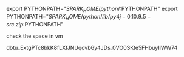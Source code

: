 export PYTHONPATH="${SPARK_HOME}/python/:$PYTHONPATH"
export PYTHONPATH="${SPARK_HOME}/python/lib/py4j-0.10.9.5-src.zip:$PYTHONPATH"


check the space in vm


dbtu_ExtgPTc8bkK8fLXfJNUqovb6y4JDs_0VO0SKte5FHbuyIlWW74